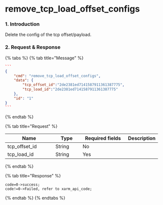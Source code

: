 # remove\_tcp\_load\_offset\_configs

### 1. Introduction

Delete the config of the tcp offset/payload.

### 2. Request & Response

{% tabs %}
{% tab title="Message" %}
````json
```
{
    "cmd": "remove_tcp_load_offset_configs",
    "data": {
        "tcp_offset_id":"2de2381ed7141587911361387775",
        "tcp_load_id":"2de2381ed7141587911361387775"
    },
    "id": "1"
}
```
````
{% endtab %}

{% tab title="Request" %}
<table data-full-width="true"><thead><tr><th width="151">Name</th><th width="79">Type</th><th width="146">Required fields</th><th>Description</th></tr></thead><tbody><tr><td>tcp_offset_id</td><td>String</td><td>No</td><td></td></tr><tr><td>tcp_load_id</td><td>String</td><td>Yes</td><td></td></tr></tbody></table>
{% endtab %}

{% tab title="Response" %}
```
code=0->success;
code!=0->Failed, refer to xarm_api_code;
```
{% endtab %}
{% endtabs %}

